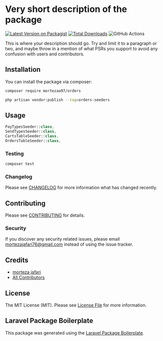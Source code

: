 # Very short description of the package

[![Latest Version on Packagist](https://img.shields.io/packagist/v/mortezaa97/orders.svg?style=flat-square)](https://packagist.org/packages/mortezaa97/orders)
[![Total Downloads](https://img.shields.io/packagist/dt/mortezaa97/orders.svg?style=flat-square)](https://packagist.org/packages/mortezaa97/orders)
![GitHub Actions](https://github.com/mortezaa97/orders/actions/workflows/main.yml/badge.svg)

This is where your description should go. Try and limit it to a paragraph or two, and maybe throw in a mention of what PSRs you support to avoid any confusion with users and contributors.

## Installation

You can install the package via composer:

```bash
composer require mortezaa97/orders
```

```bash
php artisan vendor:publish --tag=orders-seeders
```

## Usage

```php
PayTypesSeeder::class,
SendTypesSeeder::class,
CartsTableSeeder::class,
OrdersTableSeeder::class,
```

### Testing

```bash
composer test
```

### Changelog

Please see [CHANGELOG](CHANGELOG.md) for more information what has changed recently.

## Contributing

Please see [CONTRIBUTING](CONTRIBUTING.md) for details.

### Security

If you discover any security related issues, please email mortezajafari76@gmail.com instead of using the issue tracker.

## Credits

-   [morteza jafari](https://github.com/mortezaa97)
-   [All Contributors](../../contributors)

## License

The MIT License (MIT). Please see [License File](LICENSE.md) for more information.

## Laravel Package Boilerplate

This package was generated using the [Laravel Package Boilerplate](https://laravelpackageboilerplate.com).
